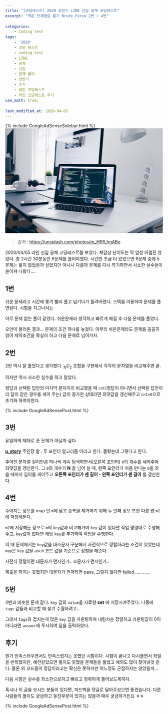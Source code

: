 ```yaml
---
title: "[코딩테스트] 2020 상반기 LINE 신입 공채 코딩테스트"
excerpt: "백준 단계별로 풀기 Brute Force 2번 ~ 4번"

categories:
    - Coding test
tags:
    - '2020'
    - 코딩 테스트
    - coding test
    - LINE
    - 공채
    - 신입
    - 문제 풀이
    - 상반기
    - 후기
    - 라인 코딩테스트
    - 라인 코딩테스트 후기
use_math: true;

last_modified_at: 2020-04-05  
---
```


{% include GoogleAdSenseSidebar.html %}  
![](/assets/coding_img01.jpg)
> 출처 : https://unsplash.com/photos/m_HRfLhgABo

2020/04/05 라인 신입 공채 코딩테스트를 보았다. 체감상 난이도는 막 엄청 어렵진 않았다. 총 2시간 30분동안 6문제를 풀어야했다. 
시간만 조금 더 있었으면 6문제 중에 5문제는 풀지 않았을까 싶었지만 아니나 다를까 문제를 다시 복기하면서 사소한 실수들이 쏟아져 나왔다....

## 1번

쉬운 문제라고 시간에 쫓겨 빨리 풀고 넘기다가 틀려버렸다. 스택을 이용하여 문제를 풀면된다. 시험을 치고나서는 

  
아무 문제 없는 풀이 같았다. 쉬운문제라 생각하고 빠르게 해결 후 다음 문제를 풀었다.  

오만이 불러온 결과... 문제의 조건 하나를 놓쳤다. 아무리 쉬운문제라도 문제를 꼼꼼히 읽어 제약조건을 확실히 하고 다음 문제로 넘어가자.


## 2번

2번 역시 잘 풀었다고 생각했다. $_NC_2$ 조합을 구현해서 각각의 문자열을 비교해주면 끝.  

하지만 역시 사소한 실수를 하고 말았다.  


정답과 선택된 답안의 마지막 문자끼리 비교했을 때 `cnt`(정답이 아니면서 선택된 답안끼리 답이 같은 경우를 세어 주는) 값이 증가한 상태라면 최댓값을 갱신해주고 `cnt=0`으로 초기화 하여야한다.  
  
  
{% include GoogleAdSensePost.html %}
  
  
## 3번  

유일하게 제대로 푼 문제가 아닐까 싶다.  

[**u_story**](https://uyoo-story.tistory.com/) 주인장 왈 : 투 포인터 알고리즘 이라고 한다. 몰랐는데 그렇다고 한다.  

주어진 문자열 길이만큼 하나씩 계속 탐색하면서(오른쪽 포인터) `0`의 개수를 세어주며 최댓값을 갱신한다. 그 `0`의 개수가 **N** 을 넘어 설 때, 왼쪽 포인터가 처음 만나는 `0`을 찾을 때까지 길이를 세어주고 **오른쪽 포인터가 센 길이 - 왼쪽 포인터가 센 길이** 를 갱신한다.  


## 4번

주어지는 정보를 map 인 `m`에 담고 중복을 제거하기 위해 두 번째 정보 또한 다른 맵 `m2`에 저장해둔다. 

`m2`에 저장해둔 정보로 `m`의 `key`값과 비교해가며 `key` 값이 있다면 작업 명령대로 수행해주고, `key`값이 없다면 해당 `key`를 추가하여 작업을 수행한다.  

이 때 문제에서는 `key`값을 대소문자 구분해서 사전식으로 정렬하라는 조건이 있었는데 `map`은 `key` 값을 ascii 코드 값을 기준으로 정렬을 해준다.  

사전식 정렬이면 대문자가 먼자인가.. 소문자가 먼저인가.. 

제출을 하지는 못했지만 대문자가 먼저라면 pass, 그렇지 않다면 failed.............  

  
## 5번 

4번과 비슷한 문제 같다. `key` 값의 `value`을 자료형 **set** 에 저장시켜주었다. 나중에 `tags` 값들과 비교할 때 찾기 수월하려고.. 

그래서 `tags`와 겹치는게 많은 `key` 값을 카운팅하여 내림차순 정렬하고 카운팅값이 0이 아니라면 `answer`에 푸시하여 답을 출력하였다.  





## 후기

뭔가 만족스러우면서도 만족스럽지는 못했던 시험이다. 시험이 끝나고 다시풀면서 좌절을 반복했지만, 예전같았으면 풀지도 못했을 문제들을 풀었고 예외도 많이 찾아낸것 같다. 물론 위 코드들이 정답이라고는 확신은 못하지만 어느정도 근접하지는 않았을까...

다음 시험은 실수를 최소한으로하고 빠르고 정확하게 풀어보도록하자.



혹시나 이 글을 보시는 분들이 있다면, 피드백을 댓글로 달아주셨으면 좋겠습니다. 다른 사람들의 풀이도 궁금하고 놓친부분이 있지는 않을까 매우 궁금하거든요 ㅎㅎ

  
{% include GoogleAdSensePost.html %}  